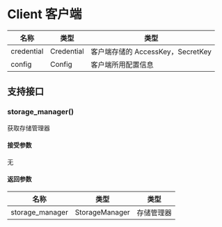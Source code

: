 # Client 客户端

| 名称       | 类型       | 类型                              |
| ---------- | ---------- | --------------------------------- |
| credential | Credential | 客户端存储的 AccessKey，SecretKey |
| config     | Config     | 客户端所用配置信息                |

## 支持接口

### storage_manager()

获取存储管理器

#### 接受参数

无

#### 返回参数

| 名称       | 类型       | 类型                              |
| ---------- | ---------- | --------------------------------- |
| storage_manager | StorageManager | 存储管理器 |

